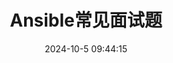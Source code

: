 ---
title: Ansible常见面试题
icon: circle-info
order: 1
pageview: false
date: 2024-10-5 09:44:15
comment: false
breadcrumb: false
# 类别
category: 面试题
isOriginal: true
---